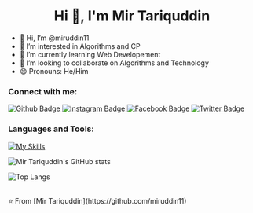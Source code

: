 <h1 align="center">Hi 👋, I'm Mir Tariquddin</h1>


- 👋 Hi, I’m @miruddin11
- 👀 I’m interested in Algorithms and CP
- 🌱 I’m currently learning Web Developement
- 💞️ I’m looking to collaborate on Algorithms and Technology
- 😄 Pronouns: He/Him

  
### Connect with me:
<div id="badges">
  <a href="https://github.com/miruddin11">
    <img src="https://img.shields.io/badge/Github-white?style=for-the-badge&logo=Github&logoColor=black" alt="Github Badge"/>
  </a>
   <a href="https://www.instagram.com/mir_tariquddin/">
    <img src="https://img.shields.io/badge/Instagram-purple?style=for-the-badge&logo=instagram&logoColor=white" alt="Instagram Badge"/>
  </a>
   <a href="https://www.facebook.com/soumya.suraj.503?mibextid=ZbWKwL">
    <img src="https://img.shields.io/badge/Facebook-blue?style=for-the-badge&logo=facebook&logoColor=white" alt="Facebook Badge"/>
  </a>
   <a href="https://x.com/mir_tariquddin">
    <img src="https://img.shields.io/badge/Twitter-blue?style=for-the-badge&logo=twitter&logoColor=white" alt="Twitter Badge"/>
  </a>
</div>


### Languages and Tools:
[![My Skills](https://skillicons.dev/icons?i=github,git,xd&perline=5)](https://skillicons.dev)

![Mir Tariquddin's GitHub stats](https://github-readme-stats.vercel.app/api?username=miruddin11&show_icons=true&theme=dark)

![Top Langs](https://github-readme-stats.vercel.app/api/top-langs/?username=miruddin11&theme=dark)


<br>
⭐️ From [Mir Tariquddin](https://github.com/miruddin11)
